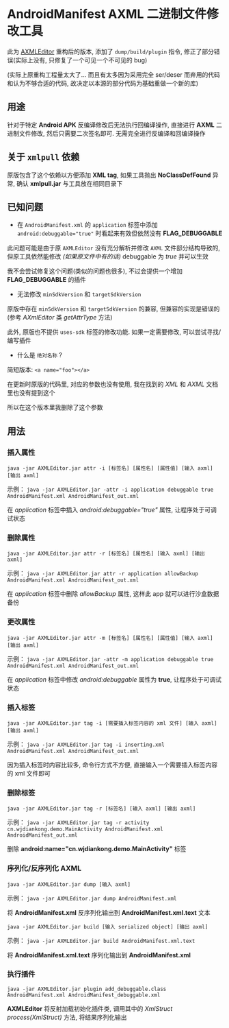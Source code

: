 # AndroidManifest AXML 二进制文件修改工具

此为 [AXMLEditor](https://github.com/fourbrother/AXMLEditor) 重构后的版本, 添加了 `dump/build/plugin` 指令, 修正了部分错误(实际上没有, 只修复了一个可见一个不可见的 bug)

(实际上原重构工程量太大了... 而且有太多因为采用完全 ser/deser 而弃用的代码和认为不够合适的代码, 故决定以本源的部分代码为基础重做一个新的库)

## 用途

针对于特定 __Android APK__ 反编译修改后无法执行回编译操作, 直接进行 __AXML__ 二进制文件修改, 然后只需要二次签名即可. 无需完全进行反编译和回编译操作

## 关于 `xmlpull` 依赖

原版包含了这个依赖以方便添加 __XML tag__, 如果工具抛出 __NoClassDefFound__ 异常, 确认 __xmlpull.jar__ 与工具放在相同目录下

## 已知问题

+ 在 `AndroidManifest.xml` 的 `application` 标签中添加 `android:debuggable="true"` 时看起来有效但依然没有 __FLAG_DEBUGGABLE__

此问题可能是由于原 `AXMLEditor` 没有充分解析并修改 `AXML` 文件部分结构导致的, 但原工具依然能修改 _(如果原文件中有的话)_ debuggable 为 _true_ 并可以生效

我不会尝试修复这个问题(类似的问题也很多), 不过会提供一个增加 __FLAG_DEBUGGABLE__ 的插件

+ 无法修改 `minSdkVersion` 和 `targetSdkVersion`

原版中存在 `minSdkVersion` 和 `targetSdkVersion` 的兼容, 但兼容的实现是错误的 (参考 _AXmlEditor_ 类 _getAttrType_ 方法)

此外, 原版也不提供 `uses-sdk` 标签的修改功能. 如果一定需要修改, 可以尝试寻找/编写插件

+ 什么是 `绝对名称` ?

简短版本: `<a name="foo"></a>`

在更新时原版的代码里, 对应的参数也没有使用, 我在找到的 _XML_ 和 _AXML_ 文档里也没有提到这个

所以在这个版本里我删除了这个参数

## 用法

### 插入属性

`java -jar AXMLEditor.jar attr -i [标签名] [属性名] [属性值] [输入 axml] [输出 axml]`

示例： `java -jar AXMLEditor.jar -attr -i application debuggable true AndroidManifest.xml AndroidManifest_out.xml`

在 _application_ 标签中插入 _android:debuggable="true"_ 属性, 让程序处于可调试状态

### 删除属性

`java -jar AXMLEditor.jar attr -r [标签名] [属性名] [输入 axml] [输出 axml]`

示例： `java -jar AXMLEditor.jar attr -r application allowBackup AndroidManifest.xml AndroidManifest_out.xml`

在 _application_ 标签中删除 _allowBackup_ 属性, 这样此 app 就可以进行沙盒数据备份

### 更改属性

`java -jar AXMLEditor.jar attr -m [标签名] [属性名] [属性值] [输入 axml] [输出 axml]`

示例： `java -jar AXMLEditor.jar -attr -m application debuggable true AndroidManifest.xml AndroidManifest_out.xml`

在 _application_ 标签中修改 _android:debuggable_ 属性为 __true__, 让程序处于可调试状态

### 插入标签

`java -jar AXMLEditor.jar tag -i [需要插入标签内容的 xml 文件] [输入 axml] [输出 axml]`

示例： `java -jar AXMLEditor.jar tag -i inserting.xml AndroidManifest.xml AndroidManifest_out.xml`

因为插入标签时内容比较多, 命令行方式不方便, 直接输入一个需要插入标签内容的 xml 文件即可

### 删除标签

`java -jar AXMLEditor.jar tag -r [标签名] [输入 axml] [输出 axml]`

示例： `java -jar AXMLEditor.jar tag -r activity cn.wjdiankong.demo.MainActivity AndroidManifest.xml AndroidManifest_out.xml`

删除 __android:name="cn.wjdiankong.demo.MainActivity"__ 标签

### 序列化/反序列化 AXML

`java -jar AXMLEditor.jar dump [输入 axml]`

示例： `java -jar AXMLEditor.jar dump AndroidManifest.xml`

将 __AndroidManifest.xml__ 反序列化输出到 __AndroidManifest.xml.text__ 文本

`java -jar AXMLEditor.jar build [输入 serialized object] [输出 axml]`

示例： `java -jar AXMLEditor.jar build AndroidManifest.xml.text`

将 __AndroidManifest.xml.text__ 序列化输出到 __AndroidManifest.xml__

### 执行插件

`java -jar AXMLEditor.jar plugin add_debuggable.class AndroidManifest.xml AndroidManifest_debuggable.xml`

__AXMLEditor__ 将反射加载初始化插件类, 调用其中的 _XmlStruct process(XmlStruct)_ 方法, 将结果序列化输出
